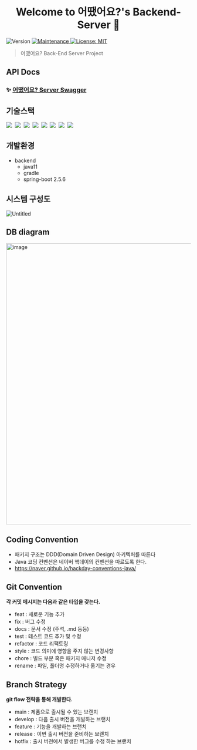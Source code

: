 <h1 align="center">Welcome to 어땠어요?'s Backend-Server 👋</h1>
<p>
  <img alt="Version" src="https://img.shields.io/badge/version-1.0.0-blue.svg?cacheSeconds=2592000" />
  <a href="https://github.com/kefranabg/readme-md-generator/graphs/commit-activity" target="_blank">
    <img alt="Maintenance" src="https://img.shields.io/badge/Maintained%3F-yes-green.svg" />
  </a>
  <a href="https://github.com/vividswan/K.Cook-Server/blob/main/LICENSE" target="_blank">
    <img alt="License: MIT" src="https://img.shields.io/github/license/vividswan/K.Cook-Server" />
  </a>
</p>

> 어땠어요? Back-End Server Project

## API Docs

### ✨ [어땠어요? Server Swagger](http://moneyroutinebeanstalk-env-1.eba-ptkdjtbj.ap-northeast-2.elasticbeanstalk.com/swagger-ui/#/)

## 기술스택

<p>
  <img src="https://img.shields.io/badge/-SpringBoot-blue"/>&nbsp
  <img src="https://img.shields.io/badge/-JPA-red"/>&nbsp
  <img src="https://img.shields.io/badge/-MySQL-yellow"/>&nbsp
  <img src="https://img.shields.io/badge/-JWT-blue"/>&nbsp
  <img src="https://img.shields.io/badge/-AWS-orange"/>&nbsp
  <img src="https://img.shields.io/badge/-Swagger-black"/>&nbsp
  <img src="https://img.shields.io/badge/-SpringSecurity-green"/>&nbsp
  <img src="https://img.shields.io/badge/-Querydsl-violet"/>&nbsp
</p>

## 개발환경


- backend
  - java11
  - gradle
  - spring-boot 2.5.6

## 시스템 구성도
![Untitled](https://user-images.githubusercontent.com/77976233/156360459-183a7a09-1322-4596-b651-6ae6ddd58f98.png)


## DB diagram
<img width="766" alt="image" src="https://user-images.githubusercontent.com/77976233/159117603-509f36e4-77e3-4b8f-822b-a4212db2b3d9.png">


## Coding Convention

- 패키지 구조는 DDD(Domain Driven Design) 아키텍처를 따른다
- Java 코딩 컨벤션은 네이버 핵데이의 컨벤션을 따르도록 한다.
- https://naver.github.io/hackday-conventions-java/

## Git Convention

**각 커밋 메시지는 다음과 같은 타입을 갖는다.**

- feat : 새로운 기능 추가
- fix : 버그 수정
- docs : 문서 수정 (주석, .md 등등)
- test : 테스트 코드 추가 및 수정
- refactor : 코드 리팩토링
- style : 코드 의미에 영향을 주지 않는 변경사항
- chore : 빌드 부분 혹은 패키지 매니저 수정
- rename : 파일, 폴더명 수정하거나 옮기는 경우

## Branch Strategy

**git flow 전략을 통해 개발한다.**

- main : 제품으로 출시될 수 있는 브랜치
- develop : 다음 출시 버전을 개발하는 브랜치
- feature : 기능을 개발하는 브랜치
- release : 이번 출시 버전을 준비하는 브랜치
- hotfix : 출시 버전에서 발생한 버그를 수정 하는 브랜치
